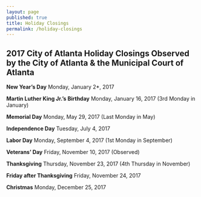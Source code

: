 ```yaml
---
layout: page
published: true
title: Holiday Closings
permalink: /holiday-closings
---
```




## 2017 City of Atlanta Holiday Closings Observed by the City of Atlanta & the Municipal Court of Atlanta

**New Year’s Day** Monday, January 2*, 2017

**Martin Luther King Jr.’s Birthday** Monday, January 16, 2017
(3rd Monday in January)

**Memorial Day** Monday, May 29, 2017
(Last Monday in May)

**Independence Day** Tuesday, July 4, 2017

**Labor Day** Monday, September 4, 2017
(1st Monday in September)

**Veterans’ Day** Friday, November 10, 2017
(Observed)

**Thanksgiving** Thursday, November 23, 2017
(4th Thursday in November)

**Friday after Thanksgiving** Friday, November 24, 2017

**Christmas** Monday, December 25, 2017

